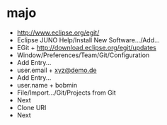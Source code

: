 # majo

* http://www.eclipse.org/egit/
* Eclipse JUNO Help/Install New Software.../Add...
* EGit + http://download.eclipse.org/egit/updates
* Window/Preferences/Team/Git/Configuration
* Add Entry...
* user.email + xyz@demo.de
* Add Entry...
* user.name + bobmin
* File/Import.../Git/Projects from Git
* Next
* Clone URI
* Next
